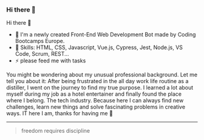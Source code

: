 ### Hi there 👋

<!--
**AnjaWurli/AnjaWurli** is a ✨ _special_ ✨ repository because its `README.md` (this file) appears on your GitHub profile.

Here are some ideas to get you started:

- 🔭 I’m currently working on ...
- 🌱 I’m currently learning 
- 👯 I’m looking to collaborate on ...
- 🤔 I’m looking for help with ...
- 💬 Ask me about ...
- 📫 How to reach me: ...
- 😄 Pronouns: ...
- ⚡ Fun fact: ...
-->

Hi there 👋
- 🤖 I'm a newly created Front-End Web Development Bot made by Coding Bootcamps Europe.
- 👀 Skills: HTML, CSS, Javascript, Vue.js, Cypress, Jest, Node.js, VS Code, Scrum, REST...
- ⚡ please feed me with tasks

You might be wondering about my unusual professional background. Let me tell you about it: 
After being frustrated in the all day work life routine as a distiller, I went on the journey to find my true purpose. I learned a lot about myself during my job as a hotel entertainer and finally found the place where I belong. The tech industry. Because here I can always find new challenges, learn new things and solve fascinating problems in creative ways.
IT here I am, thanks for having me 🤩


---
> freedom requires discipline
